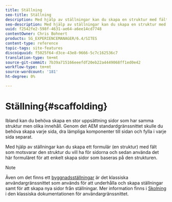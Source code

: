 ```yaml
---
title: Ställning
seo-title: Ställning
description: Med hjälp av ställningar kan du skapa en struktur med fält som återspeglar den struktur du vill ha för sidorna och sedan använda det här formuläret för att enkelt skapa sidor baserade på den här strukturen
seo-description: Med hjälp av ställningar kan du skapa en struktur med fält som återspeglar den struktur du vill ha för sidorna och sedan använda det här formuläret för att enkelt skapa sidor baserade på den här strukturen
uuid: f2542fe2-598f-4631-ae64-a6ee14cd7748
contentOwner: Chris Bohnert
products: SG_EXPERIENCEMANAGER/6.4/SITES
content-type: reference
topic-tags: site-features
discoiquuid: f5025f64-d3ce-43e8-9666-5c7c162536c7
translation-type: tm+mt
source-git-commit: 7b39a715166eeefdf20eb22a4449068ff1ed0e42
workflow-type: tm+mt
source-wordcount: '181'
ht-degree: 0%

---
```



# Ställning{#scaffolding}

Ibland kan du behöva skapa en stor uppsättning sidor som har samma struktur men olika innehåll. Genom det AEM standardgränssnittet skulle du behöva skapa varje sida, dra lämpliga komponenter till sidan och fylla i varje sida separat.

Med hjälp av ställningar kan du skapa ett formulär (en struktur) med fält som motsvarar den struktur du vill ha för sidorna och sedan använda det här formuläret för att enkelt skapa sidor som baseras på den strukturen.

>[!NOTE]
>
>Även om det finns ett [byggnadsställningar](/help/sites-authoring/author-environment-tools.md#page-modes) är det klassiska användargränssnittet som används för att underhålla och skapa ställningar samt för att skapa nya sidor från ställningar. Mer information finns i [Skolning](/help/sites-classic-ui-authoring/classic-feature-scaffolding.md) i den klassiska dokumentationen för användargränssnittet.

